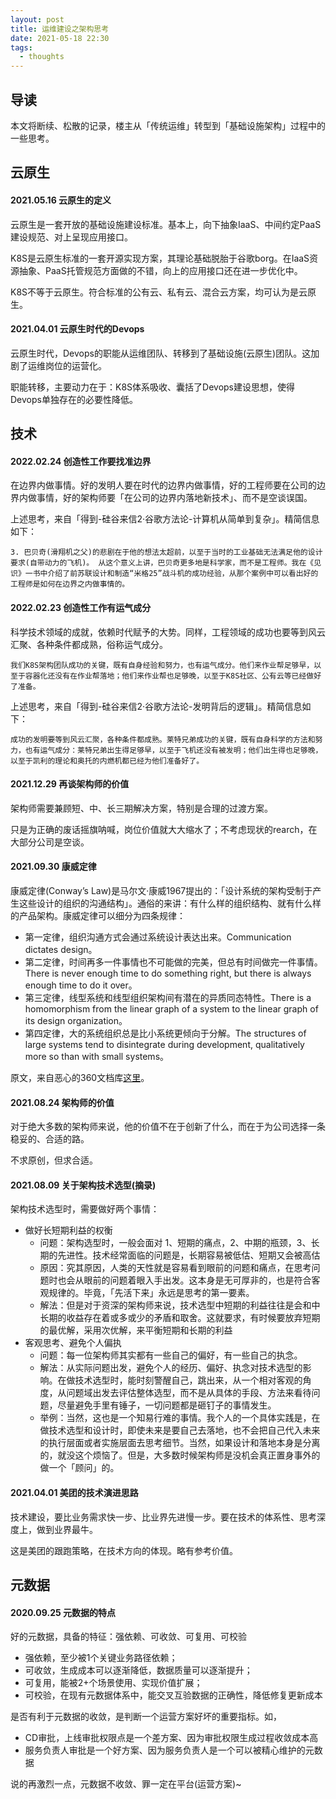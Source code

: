 ```yaml
---
layout: post
title: 运维建设之架构思考
date: 2021-05-18 22:30
tags:
  - thoughts
---
```


## 导读
本文将断续、松散的记录，楼主从「传统运维」转型到「基础设施架构」过程中的一些思考。

## 云原生
#### 2021.05.16 云原生的定义
云原生是一套开放的基础设施建设标准。基本上，向下抽象IaaS、中间约定PaaS建设规范、对上呈现应用接口。

K8S是云原生标准的一套开源实现方案，其理论基础脱胎于谷歌borg。在IaaS资源抽象、PaaS托管规范方面做的不错，向上的应用接口还在进一步优化中。

K8S不等于云原生。符合标准的公有云、私有云、混合云方案，均可认为是云原生。


#### 2021.04.01 云原生时代的Devops
云原生时代，Devops的职能从运维团队、转移到了基础设施(云原生)团队。这加剧了运维岗位的运营化。

职能转移，主要动力在于：K8S体系吸收、囊括了Devops建设思想，使得Devops单独存在的必要性降低。





## 技术
#### 2022.02.24 创造性工作要找准边界
在边界内做事情。好的发明人要在时代的边界内做事情，好的工程师要在公司的边界内做事情，好的架构师要「在公司的边界内落地新技术」、而不是空谈误国。

上述思考，来自「得到-硅谷来信2·谷歌方法论-计算机从简单到复杂」。精简信息如下：

```
3. 巴贝奇(滑翔机之父)的悲剧在于他的想法太超前，以至于当时的工业基础无法满足他的设计要求(自带动力的飞机)。 从这个意义上讲，巴贝奇更多地是科学家，而不是工程师。我在《见识》一书中介绍了前苏联设计和制造“米格25”战斗机的成功经验，从那个案例中可以看出好的工程师是如何在边界之内做事情的。

```

#### 2022.02.23 创造性工作有运气成分
科学技术领域的成就，依赖时代赋予的大势。同样，工程领域的成功也要等到风云汇聚、各种条件都成熟，俗称运气成分。

```
我们K8S架构团队成功的关键，既有自身经验和努力，也有运气成分。他们来作业帮足够早，以至于容器化还没有在作业帮落地；他们来作业帮也足够晚，以至于K8S社区、公有云等已经做好了准备。
```

上述思考，来自「得到-硅谷来信2·谷歌方法论-发明背后的逻辑」。精简信息如下：

```
成功的发明要等到风云汇聚，各种条件都成熟。莱特兄弟成功的关键，既有自身科学的方法和努力，也有运气成分：莱特兄弟出生得足够早，以至于飞机还没有被发明；他们出生得也足够晚，以至于凯利的理论和奥托的内燃机都已经为他们准备好了。
```

#### 2021.12.29 再谈架构师的价值
架构师需要兼顾短、中、长三期解决方案，特别是合理的过渡方案。

只是为正确的废话摇旗呐喊，岗位价值就大大缩水了；不考虑现状的rearch，在大部分公司是空谈。


#### 2021.09.30 康威定律
康威定律(Conway’s Law)是马尔文·康威1967提出的：「设计系统的架构受制于产生这些设计的组织的沟通结构」。通俗的来讲：有什么样的组织结构、就有什么样的产品架构。康威定律可以细分为四条规律：

- 第一定律，组织沟通方式会通过系统设计表达出来。Communication dictates design。
- 第二定律，时间再多一件事情也不可能做的完美，但总有时间做完一件事情。There is never enough time to do something right, but there is always enough time to do it over。
- 第三定律，线型系统和线型组织架构间有潜在的异质同态特性。There is a homomorphism from the linear graph of a system to the linear graph of its design organization。
- 第四定律，大的系统组织总是比小系统更倾向于分解。The structures of large systems tend to disintegrate during development, qualitatively more so than with small systems。

原文，来自恶心的360文档库[这里](http://www.360doc.com/content/20/0706/07/68627098_922518179.shtml)。


#### 2021.08.24 架构师的价值
对于绝大多数的架构师来说，他的价值不在于创新了什么，而在于为公司选择一条稳妥的、合适的路。

不求原创，但求合适。

#### 2021.08.09 关于架构技术选型(摘录)
架构技术选型时，需要做好两个事情：

- 做好长短期利益的权衡
    - 问题：架构选型时，一般会面对 1、短期的痛点，2、中期的瓶颈，3、长期的先进性。技术经常面临的问题是，长期容易被低估、短期又会被高估
    - 原因：究其原因，人类的天性就是容易看到眼前的问题和痛点，在思考问题时也会从眼前的问题着眼入手出发。这本身是无可厚非的，也是符合客观规律的。毕竟，「先活下来」永远是思考的第一要素。
    - 解法：但是对于资深的架构师来说，技术选型中短期的利益往往是会和中长期的收益存在着或多或少的矛盾和取舍。这就要求，有时候要放弃短期的最优解，采用次优解，来平衡短期和长期的利益
- 客观思考、避免个人偏执
    - 问题：每一位架构师其实都有一些自己的偏好，有一些自己的执念。
    - 解法：从实际问题出发，避免个人的经历、偏好、执念对技术选型的影响。在做技术选型时，能时刻警醒自己，跳出来，从一个相对客观的角度，从问题域出发去评估整体选型，而不是从具体的手段、方法来看待问题，尽量避免手里有锤子，一切问题都是砸钉子的事情发生。
    - 举例：当然，这也是一个知易行难的事情。我个人的一个具体实践是，在做技术选型和设计时，即使未来是要自己去落地，也不会把自己代入未来的执行层面或者实施层面去思考细节。当然，如果设计和落地本身是分离的，就没这个烦恼了。但是，大多数时候架构师是没机会真正置身事外的做一个「顾问」的。


#### 2021.04.01 美团的技术演进思路
技术建设，要比业务需求快一步、比业界先进慢一步。要在技术的体系性、思考深度上，做到业界最牛。

这是美团的跟跑策略，在技术方向的体现。略有参考价值。

## 元数据
#### 2020.09.25 元数据的特点
好的元数据，具备的特征：强依赖、可收敛、可复用、可校验

- 强依赖，至少被1个关键业务路径依赖；
- 可收敛，生成成本可以逐渐降低，数据质量可以逐渐提升；
- 可复用，能被2+个场景使用、实现价值扩展；
- 可校验，在现有元数据体系中，能交叉互验数据的正确性，降低修复更新成本

是否有利于元数据的收敛，是判断一个运营方案好坏的重要指标。如，

- CD审批，上线审批权限点是一个差方案、因为审批权限生成过程收敛成本高
- 服务负责人审批是一个好方案、因为服务负责人是一个可以被精心维护的元数据

说的再激烈一点，元数据不收敛、罪一定在平台(运营方案)~
